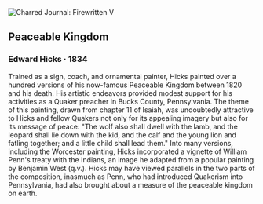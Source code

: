 <div class="artwork-of-the-day">
  <div class="container">
    <div class="img-wrapper">
      <img
        src="https://uploads6.wikiart.org/images/edward-hicks/peaceable-kingdom-1834.jpg!Large.jpg"
        alt="Charred Journal: Firewritten V" />
    </div>
    <div class="artwork-detail">
      <div class="artwork-origin"> 
        <h2 class="artwork-name">Peaceable Kingdom</h2>
        <h3 class="artist">
          Edward Hicks
                    ·  1834
        </h3>
      </div>
      <p class="description">
        <span class="artwork-description-text ng-binding" ng-bind-html="viewModel.ArtworkOfTheDay.Description | unsafe">Trained as a sign, coach, and ornamental painter, Hicks painted over a hundred versions of his now-famous Peaceable Kingdom between 1820 and his death. His artistic endeavors provided modest support for his activities as a Quaker preacher in Bucks County, Pennsylvania. The theme of this painting, drawn from chapter 11 of Isaiah, was undoubtedly attractive to Hicks and fellow Quakers not only for its appealing imagery but also for its message of peace: "The wolf also shall dwell with the lamb, and the leopard shall lie down with the kid, and the calf and the young lion and fatling together; and a little child shall lead them." Into many versions, including the Worcester painting, Hicks incorporated a vignette of William Penn's treaty with the Indians, an image he adapted from a popular painting by Benjamin West (q.v.). Hicks may have viewed parallels in the two parts of the composition, inasmuch as Penn, who had introduced Quakerism into Pennsylvania, had also brought about a measure of the peaceable kingdom on earth.</span>
                        <div class="text-shadow-container" ng-show="showShadow" style=""></div>
      </p>
    </div>
  </div>

</div>
